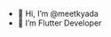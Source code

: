 - 👋 Hi, I’m @meetkyada
- 👀 I’m Flutter Developer


<!---
meetkyada/meetkyada is a ✨ special ✨ repository because its `README.md` (this file) appears on your GitHub profile.
You can click the Preview link to take a look at your changes.
--->
